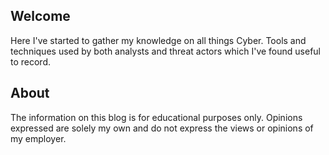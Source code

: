 ## Welcome

Here I've started to gather my knowledge on all things Cyber. 
Tools and techniques used by both analysts and threat actors which I've found useful to record.

## About

The information on this blog is for educational purposes only. 
Opinions expressed are solely my own and do not express the views or opinions of my employer.
